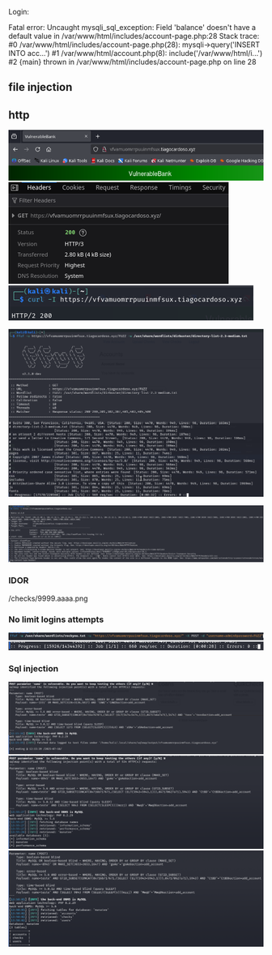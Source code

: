 Login:

 Fatal error: Uncaught mysqli_sql_exception: Field 'balance' doesn't have a default value in /var/www/html/includes/account-page.php:28 Stack trace: #0 /var/www/html/includes/account-page.php(28): mysqli->query('INSERT INTO acc...') #1 /var/www/html/account.php(8): include('/var/www/html/i...') #2 {main} thrown in /var/www/html/includes/account-page.php on line 28

## file injection


## http
![](Imagens/http.png)
![](Imagens/http%20v2.png)
![](Imagens/http%20v3.png)



![](Imagens/Progress%201.png)

![](Imagens/nikto.png)


### IDOR

/checks/9999.aaaa.png


### No limit logins attempts 
![](Imagens/Progress-3.png)
![](Imagens/Progress.png)

### Sql injection
![](Imagens/Progress-1.png)
![](Imagens/Progress-4.png)
![](Imagens/Progress-5.png)
